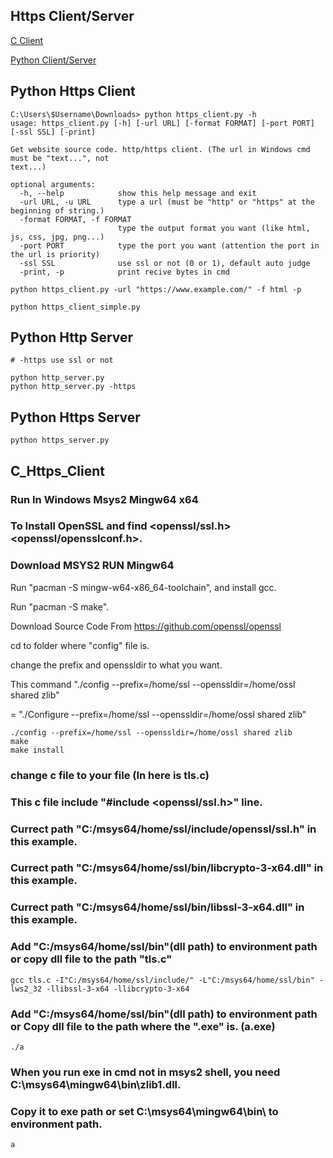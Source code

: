 ## Https Client/Server

[C Client](#c_https_client)

[Python Client/Server](#Python-Https-Client)

## Python Https Client

```
C:\Users\$Username\Downloads> python https_client.py -h
usage: https_client.py [-h] [-url URL] [-format FORMAT] [-port PORT] [-ssl SSL] [-print]

Get website source code. http/https client. (The url in Windows cmd must be "text...", not
text...)

optional arguments:
  -h, --help            show this help message and exit
  -url URL, -u URL      type a url (must be "http" or "https" at the beginning of string.)
  -format FORMAT, -f FORMAT
                        type the output format you want (like html, js, css, jpg, png...)
  -port PORT            type the port you want (attention the port in the url is priority)
  -ssl SSL              use ssl or not (0 or 1), default auto judge
  -print, -p            print recive bytes in cmd
```
```
python https_client.py -url "https://www.example.com/" -f html -p
```
```
python https_client_simple.py
```

## Python Http Server

    # -https use ssl or not
    
    python http_server.py
    python http_server.py -https

## Python Https Server

    python https_server.py

## C_Https_Client

### Run In Windows Msys2 Mingw64 x64
### To Install OpenSSL and find <openssl/ssl.h> <openssl/opensslconf.h>.
### Download MSYS2 RUN Mingw64

Run "pacman -S mingw-w64-x86_64-toolchain", and install gcc.

Run "pacman -S make".

Download Source Code From https://github.com/openssl/openssl

cd to folder where "config" file is.

change the prefix and openssldir to what you want.

This command "./config --prefix=/home/ssl --openssldir=/home/ossl shared zlib"

= "./Configure --prefix=/home/ssl --openssldir=/home/ossl shared zlib"

    ./config --prefix=/home/ssl --openssldir=/home/ossl shared zlib
    make
    make install

### change c file to your file (In here is tls.c)
### This c file include "#include <openssl/ssl.h>" line.
### Currect path "C:/msys64/home/ssl/include/openssl/ssl.h" in this example.
### Currect path "C:/msys64/home/ssl/bin/libcrypto-3-x64.dll" in this example.
### Currect path "C:/msys64/home/ssl/bin/libssl-3-x64.dll" in this example.
### Add "C:/msys64/home/ssl/bin"(dll path) to environment path or copy dll file to the path "tls.c"

    gcc tls.c -I"C:/msys64/home/ssl/include/" -L"C:/msys64/home/ssl/bin" -lws2_32 -llibssl-3-x64 -llibcrypto-3-x64

### Add "C:/msys64/home/ssl/bin"(dll path) to environment path or Copy dll file to the path where the ".exe" is. (a.exe)

    ./a

### When you run exe in cmd not in msys2 shell, you need C:\msys64\mingw64\bin\zlib1.dll.
### Copy it to exe path or set C:\msys64\mingw64\bin\ to environment path.

    a
